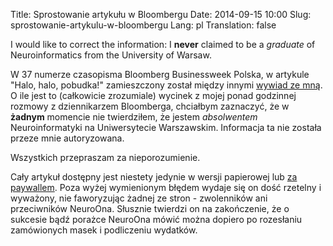 Title: Sprostowanie artykułu w Bloombergu
Date: 2014-09-15 10:00
Slug: sprostowanie-artykulu-w-bloombergu
Lang: pl
Translation: false

I would like to correct the information: I **never** claimed to be a *graduate* of Neuroinformatics from the University of Warsaw.

W 37 numerze czasopisma Bloomberg Businessweek Polska, w artykule "Halo, halo, pobudka!" zamieszczony został między innymi [wywiad ze mną]. O ile jest to (całkowicie zrozumiale) wycinek z mojej ponad godzinnej rozmowy z dziennikarzem Bloomberga, chciałbym zaznaczyć, że w **żadnym** momencie nie twierdziłem, że jestem *absolwentem* Neuroinformatyki na Uniwersytecie Warszawskim. Informacja ta nie została przeze mnie autoryzowana.

Wszystkich przepraszam za nieporozumienie.

Cały artykuł dostępny jest niestety jedynie w wersji papierowej lub [za paywallem]. Poza wyżej wymienionym błędem wydaje się on dość rzetelny i wyważony, nie faworyzując żadnej ze stron - zwolenników ani przeciwników NeuroOna. Słusznie twierdzi on na zakończenie, że o sukcesie bądź porażce NeuroOna mówić można dopiero po rozesłaniu zamówionych masek i podliczeniu wydatków.

[wywiad ze mną]: http://www.rp.pl/artykul/941719,1140722-Halo--halo--pobudka-.html
[za paywallem]: http://bloombergbusinessweek.pl/temat/978797.html

